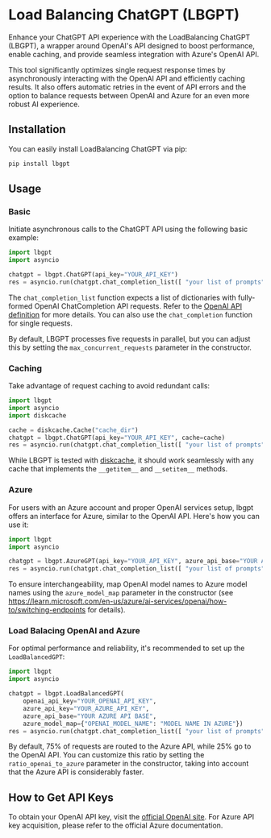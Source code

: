 # Load Balancing ChatGPT (LBGPT)

Enhance your ChatGPT API experience with the LoadBalancing ChatGPT (LBGPT), a wrapper around OpenAI's API designed to boost performance, enable caching, and provide seamless integration with Azure's OpenAI API. 

This tool significantly optimizes single request response times by asynchronously interacting with the OpenAI API and efficiently caching results. It also offers automatic retries in the event of API errors and the option to balance requests between OpenAI and Azure for an even more robust AI experience.

## Installation
You can easily install LoadBalancing ChatGPT via pip:
```bash
pip install lbgpt
```

## Usage

### Basic
Initiate asynchronous calls to the ChatGPT API using the following basic example:

```python
import lbgpt
import asyncio

chatgpt = lbgpt.ChatGPT(api_key="YOUR_API_KEY")
res = asyncio.run(chatgpt.chat_completion_list([ "your list of prompts" ]))
```

The `chat_completion_list` function expects a list of dictionaries with fully-formed OpenAI ChatCompletion API requests. Refer to the [OpenAI API definition](https://platform.openai.com/docs/api-reference/chat/create) for more details. You can also use the `chat_completion` function for single requests.

By default, LBGPT processes five requests in parallel, but you can adjust this by setting the `max_concurrent_requests` parameter in the constructor.



### Caching
Take advantage of request caching to avoid redundant calls:

```python
import lbgpt
import asyncio
import diskcache

cache = diskcache.Cache("cache_dir")
chatgpt = lbgpt.ChatGPT(api_key="YOUR_API_KEY", cache=cache)
res = asyncio.run(chatgpt.chat_completion_list([ "your list of prompts" ]))
```

While LBGPT is tested with [diskcache](https://pypi.org/project/diskcache/), it should work seamlessly with any cache that implements the `__getitem__` and `__setitem__` methods.

### Azure
For users with an Azure account and proper OpenAI services setup, lbgpt offers an interface for Azure, similar to the OpenAI API. Here's how you can use it:

```python
import lbgpt
import asyncio

chatgpt = lbgpt.AzureGPT(api_key="YOUR_API_KEY", azure_api_base="YOUR AZURE API BASE", azure_model_map={"OPENAI_MODEL_NAME": "MODEL NAME IN AZURE"})
res = asyncio.run(chatgpt.chat_completion_list([ "your list of prompts" ]))
```
To ensure interchangeability, map OpenAI model names to Azure model names using the `azure_model_map` parameter in the constructor (see https://learn.microsoft.com/en-us/azure/ai-services/openai/how-to/switching-endpoints for details).

### Load Balacing OpenAI and Azure
For optimal performance and reliability, it's recommended to set up the `LoadBalancedGPT`:

```python
import lbgpt
import asyncio

chatgpt = lbgpt.LoadBalancedGPT(
    openai_api_key="YOUR_OPENAI_API_KEY",
    azure_api_key="YOUR_AZURE_API_KEY", 
    azure_api_base="YOUR AZURE API BASE", 
    azure_model_map={"OPENAI_MODEL_NAME": "MODEL NAME IN AZURE"})
res = asyncio.run(chatgpt.chat_completion_list([ "your list of prompts" ]))
```

By default, 75% of requests are routed to the Azure API, while 25% go to the OpenAI API. You can customize this ratio by setting the `ratio_openai_to_azure` parameter in the constructor, taking into account that the Azure API is considerably faster.

## How to Get API Keys
To obtain your OpenAI API key, visit the [official OpenAI site](https://platform.openai.com/account/api-keys). For Azure API key acquisition, please refer to the official Azure documentation.